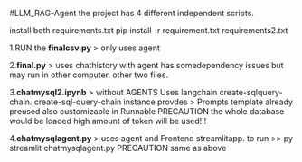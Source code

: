 #LLM_RAG-Agent
the project has 4 different independent scripts.

install both requirements.txt pip install -r requirement.txt requirements2.txt

1.RUN the **finalcsv.py** > only uses agent

2.**final.py** > uses chathistory with agent has somedependency issues but may run in other computer. other two files.

3.**chatmysql2.ipynb** > without AGENTS Uses langchain create-sqlquery-chain. create-sql-query-chain instance provdes > Prompts template already preused also customizable in Runnable PRECAUTION the whole database would be loaded high amount of token will be used!!!

4.**chatmysqlagent.py** > uses agent and Frontend streamlitapp. to run >> py streamlit chatmysqlagent.py PRECAUTION same as above
